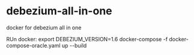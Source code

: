 # debezium-all-in-one
docker for debezium all in one

 RUn docker: 
export DEBEZIUM_VERSION=1.6
docker-compose -f docker-compose-oracle.yaml up --build
